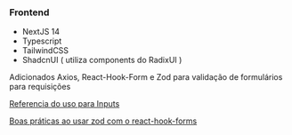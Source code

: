 ### Frontend

- NextJS 14
- Typescript
- TailwindCSS
- ShadcnUI ( utiliza components do RadixUI )

Adicionados Axios, React-Hook-Form e Zod para validação de formulários para requisições

[Referencia do uso para Inputs](https://gist.github.com/AndersonNascimentoDosSantos/b3b8f760f3a431fe9e0ee440f5b0e2d4)

[Boas práticas ao usar zod com o react-hook-forms](https://stackoverflow.com/questions/75713051/react-hook-form-zod-what-is-the-recommended-way-of-handling-image-uploads-in-a)